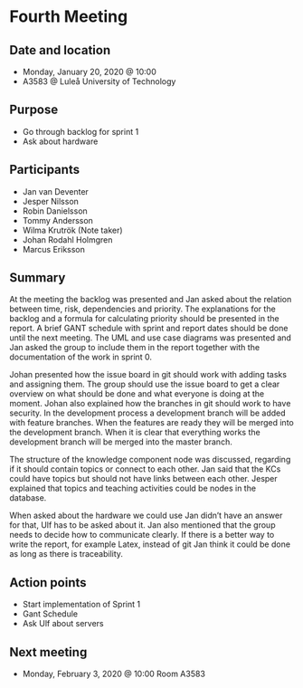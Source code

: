 # Fourth Meeting

## Date and location
- Monday, January 20, 2020 @ 10:00
- A3583 @ Luleå University of Technology

## Purpose
- Go through backlog for sprint 1
- Ask about hardware

## Participants
- Jan van Deventer
- Jesper Nilsson 
- Robin Danielsson
- Tommy Andersson
- Wilma Krutrök (Note taker)
- Johan Rodahl Holmgren
- Marcus Eriksson

## Summary
At the meeting the backlog was presented and Jan asked about the relation between time, risk, dependencies and priority. The explanations for the backlog and a formula for calculating priority should be presented in the report. A brief GANT schedule with sprint and report dates should be done until the next meeting. The UML and use case diagrams was presented and Jan asked the group to include them in the report together with the documentation of the work in sprint 0. 

Johan presented how the issue board in git should work with adding tasks and assigning them. The group should use the issue board to get a clear overview on what should be done and what everyone is doing at the moment. Johan also explained how the branches in git should work to have security. In the development process a development branch will be added with feature branches. When the features are ready they will be merged into the development branch. When it is clear that everything works the development branch will be merged into the master branch. 

The structure of the knowledge component node was discussed, regarding if it should contain topics or connect to each other. Jan said that the KCs could have topics but should not have links between each other. Jesper explained that topics and teaching activities could be nodes in the database. 

When asked about the hardware we could use Jan didn’t have an answer for that, Ulf has to be asked about it. Jan also mentioned that the group needs to decide how to communicate clearly. If there is a better way to write the report, for example Latex, instead of git Jan think it could be done as long as there is traceability.

## Action points
- Start implementation of Sprint 1
- Gant Schedule 
- Ask Ulf about servers

## Next meeting
- Monday, February 3, 2020 @ 10:00 Room A3583
